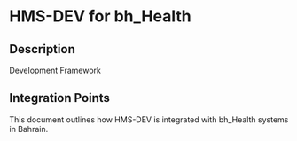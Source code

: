 # HMS-DEV for bh_Health

## Description

Development Framework

## Integration Points

This document outlines how HMS-DEV is integrated with bh_Health systems in Bahrain.
